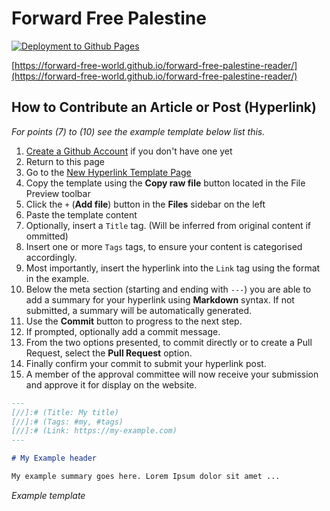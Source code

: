 # Forward Free Palestine

[![Deployment to Github Pages](https://github.com/forward-free-world/forward-free-palestine-reader/actions/workflows/npm-publish-github-packages.yml/badge.svg)](https://github.com/forward-free-world/forward-free-palestine-reader/actions/workflows/npm-publish-github-packages.yml)

[https://forward-free-world.github.io/forward-free-palestine-reader/](https://forward-free-world.github.io/forward-free-palestine-reader/)

## How to Contribute an Article or Post (Hyperlink)

_For points (7) to (10) see the example template below list this._

1. <a href="https://github.com/signup" target="_blank">Create a Github Account</a> if you don't have one yet
1. Return to this page
1. Go to the <a href="https://github.com/thebeard/post-reader/blob/main/src/content/template" target="_blank">New Hyperlink Template Page</a>
1. Copy the template using the **Copy raw file** button located in the File Preview toolbar 
1. Click the `+` (**Add file**) button in the **Files** sidebar on the left
1. Paste the template content
1. Optionally, insert a `Title` tag. (Will be inferred from original content if ommitted)
1. Insert one or more `Tags` tags, to ensure your content is categorised accordingly.
1. Most importantly, insert the hyperlink into the `Link` tag using the format in the example.
1. Below the meta section (starting and ending with `---`) you are able to add a summary for your hyperlink using **Markdown** syntax. If not submitted, a summary will be automatically generated.
1. Use the **Commit** button to progress to the next step.
1. If prompted, optionally add a commit message.
1. From the two options presented, to commit directly or to create a Pull Request, select the **Pull Request** option.
1. Finally confirm your commit to submit your hyperlink post.
1. A member of the approval committee will now receive your submission and approve it for display on the website.

```markdown
---
[//]:# (Title: My title)
[//]:# (Tags: #my, #tags)
[//]:# (Link: https://my-example.com)
---

# My Example header

My example summary goes here. Lorem Ipsum dolor sit amet ...
```
_Example template_
